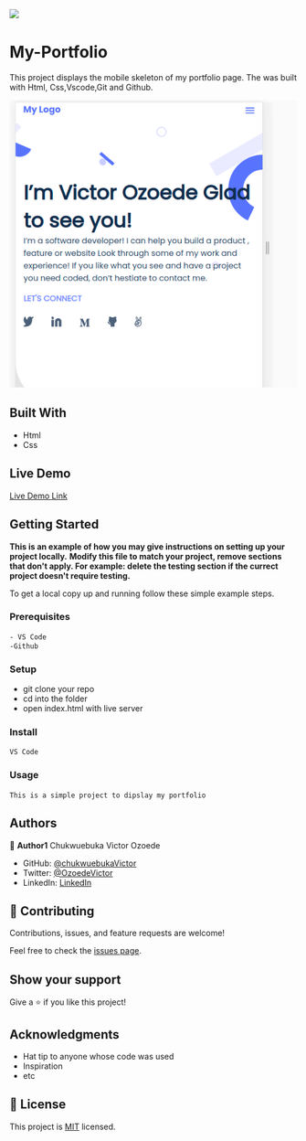 ![](https://img.shields.io/badge/Microverse-blueviolet)

# My-Portfolio

>
This project displays the mobile skeleton of my portfolio page. The was built with Html, Css,Vscode,Git and Github. 

![screenshot](./img/mobile-skeleton.png
)

## Built With

- Html
- Css

## Live Demo

[Live Demo Link](https://chukwuebukavictor.github.io/My-portfolio/)

## Getting Started

**This is an example of how you may give instructions on setting up your project locally.**
**Modify this file to match your project, remove sections that don't apply. For example: delete the testing section if the currect project doesn't require testing.**


To get a local copy up and running follow these simple example steps.

### Prerequisites
    - VS Code
    -Github

### Setup
   - git clone your repo
   - cd into the folder
   - open index.html with live server

### Install
    VS Code

### Usage
    This is a simple project to dipslay my portfolio


## Authors

👤 **Author1**
Chukwuebuka Victor Ozoede

- GitHub: [@chukwuebukaVictor](https://github.com/chukwuebukaVictor)
- Twitter: [@OzoedeVictor](https://twitter.com/OzoedeVictor)
- LinkedIn: [LinkedIn](www.linkedin.com/in/chukwuebuka-ozoede-46616a219)


## 🤝 Contributing

Contributions, issues, and feature requests are welcome!

Feel free to check the [issues page](https://github.com/chukwuebukaVictor/My-portfolio/issues).

## Show your support

Give a ⭐️ if you like this project!

## Acknowledgments

- Hat tip to anyone whose code was used
- Inspiration
- etc

## 📝 License

This project is [MIT](./MIT.md) licensed.